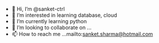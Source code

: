 - 👋 Hi, I’m @sanket-ctrl
- 👀 I’m interested in learning database, cloud
- 🌱 I’m currently learning python
- 💞️ I’m looking to collaborate on ...
- 📫 How to reach me ...mailto:sanket.sharma@hotmail.com

<!---
sanket-ctrl/sanket-ctrl is a ✨ special ✨ repository because its `README.md` (this file) appears on your GitHub profile.
You can click the Preview link to take a look at your changes.
--->
